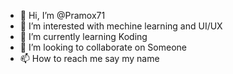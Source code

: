 - 👋 Hi, I’m @Pramox71
- 👀 I’m interested with mechine learning and UI/UX
- 🌱 I’m currently learning Koding
- 💞️ I’m looking to collaborate on Someone
- 📫 How to reach me say my name

<!---
Pramox71/Pramox71 is a ✨ special ✨ repository because its `README.md` (this file) appears on your GitHub profile.
You can click the Preview link to take a look at your changes.
--->
